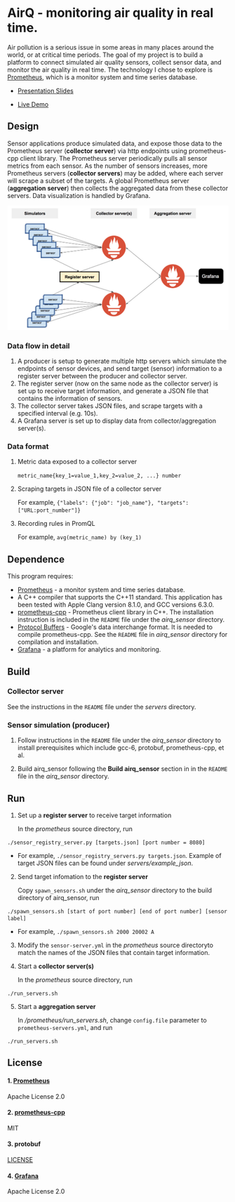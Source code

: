 # AirQ - monitoring air quality in real time.

Air pollution is a serious issue in some areas in many places around the world, or at critical time periods. The goal of my project is to build a platform to connect simulated air quality sensors, collect sensor data, and monitor the air quality in real time. The technology I chose to explore is [Prometheus](https://prometheus.io), which is a monitor system and time series database.

* [Presentation Slides](https://docs.google.com/presentation/d/1CZ3yTWvKGmZ99p0HzRzDFpIKr_uWzRXe25seC-otXlw/edit?usp=sharing)

* [Live Demo](http://ec2-52-33-228-61.us-west-2.compute.amazonaws.com:3000/dashboard/db/airq_demo_prom1?refresh=1m&orgId=1&from=1506646536925&to=1506646836926)

## Design

Sensor applications produce simulated data, and expose those data to the Prometheus server (__collector server__) via http endpoints using prometheus-cpp client library. The Prometheus server periodically pulls all sensor metrics from each sensor. As the number of sensors increases, more Prometheus servers (__collector servers__) may be added, where each server will scrape a subset of the  targets. A global Prometheus server (__aggregation server__) then collects the aggregated data from these collector servers. Data visualization is handled by Grafana.

<p align="center">
<img src="./images/system.png" width="800">
</p>

### Data flow in detail

1. A producer is setup to generate multiple http servers which simulate the endpoints of sensor devices, and send target (sensor) information to a register server between the producer and collector server.
2. The register server (now on the same node as the collector server) is set up to receive target information, and generate a JSON file that contains the information of sensors.
3. The collector server takes JSON files, and scrape targets with a specified interval (e.g. 10s).
4. A Grafana server is set up to display data from collector/aggregation server(s).


### Data format
1. Metric data exposed to a collector server

   `metric_name{key_1=value_1,key_2=value_2, ...} number`

2. Scraping targets in JSON file of a collector server

   For example, `{"labels": {"job": "job_name"}, "targets": ["URL:port_number"]}`

3. Recording rules in PromQL

   For example, `avg(metric_name) by (key_1)`


## Dependence
This program requires:
* [Prometheus](https://prometheus.io) - a monitor system and time series database.
* A C++ compiler that supports the C++11 standard. This application has been tested with Apple Clang version 8.1.0, and GCC versions 6.3.0.
* [prometheus-cpp](https://github.com/jupp0r/prometheus-cpp) - Prometheus client library in C++. The installation instruction is included in the `README` file under the _airq_sensor_ directory.
* [Protocol Buffers](https://github.com/google/protobuf) - Google's data interchange format. It is needed to compile prometheus-cpp. See the `README` file in _airq_sensor_ directory for compilation and installation.
* [Grafana](https://grafana.com) - a platform for analytics and monitoring.

## Build

### Collector server 

See the instructions in the `README` file under the _servers_ directory.


### Sensor simulation (producer)

1. Follow instructions in the `README` file under the _airq_sensor_ directory to install prerequisites which include gcc-6, protobuf, prometheus-cpp, et al.

2. Build airq_sensor following the __Build airq_sensor__ section in in the `README` file in the _airq_sensor_ directory.

## Run

1. Set up a __register server__ to receive target information

   In the _prometheus_ source directory, run 

  ```
  ./sensor_registry_server.py [targets.json] [port number = 8080]
  ```
  * For example, `./sensor_registry_servers.py targets.json`. Example of target JSON files can be found under _servers/example_json_.

2. Send target infomation to the __register server__

   Copy `spawn_sensors.sh` under the _airq_sensor_ directory to the build directory of airq_sensor, run

```
./spawn_sensors.sh [start of port number] [end of port number] [sensor label]
```
   * For example, `./spawn_sensors.sh 2000 20002 A`

3. Modify the `sensor-server.yml` in the _prometheus_ source directoryto match the names of the JSON files that contain target information.

4. Start a __collector server(s)__

   In the _prometheus_ source directory, run

```
./run_servers.sh
```

5. Start a __aggregation server__

   In _/prometheus/run_servers.sh_, change `config.file` parameter to `prometheus-servers.yml`, and run 

```
./run_servers.sh
```

## License

#### 1. [Prometheus](https://github.com/prometheus/prometheus) 
Apache License 2.0

#### 2. [prometheus-cpp](https://github.com/jupp0r/prometheus-cpp)
MIT

#### 3. protobuf
[LICENSE](https://github.com/google/protobuf/blob/master/LICENSE)

#### 4. [Grafana](https://github.com/grafana/grafana)
Apache License 2.0

